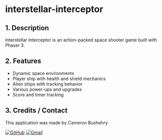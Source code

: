 # interstellar-interceptor

## 1. Description
Interstellar Interceptor is an action-packed space shooter game built with Phaser 3.

## 2. Features
- Dynamic space environments
- Player ship with health and shield mechanics
- Alien ships with tracking behavior
- Various power-ups and upgrades
- Score and timer tracking

## 3. Credits / Contact
This application was made by Cameron Bushehry

  [![GitHub](https://img.shields.io/badge/github-%23121011.svg?style=for-the-badge&logo=github&logoColor=white)](https://github.com/cbushehry)
  [![Gmail](https://img.shields.io/badge/Gmail-D14836?style=for-the-badge&logo=gmail&logoColor=white)](mailto:c.bushehry@gmail.com)
